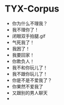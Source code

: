 # TYX-Corpus

- 你为什么不理我？
- 我不理你了！
- 闭眼双手拍腿.gif
- 气死我了！
- 我困了！
- 我要回家！
- 你欺负人！
- 我不和你玩儿了！
- 我不跟你玩儿了！
- 你是不是不爱我了？
- 你果然不爱我了
- 又跟别的男人聊天
- 
